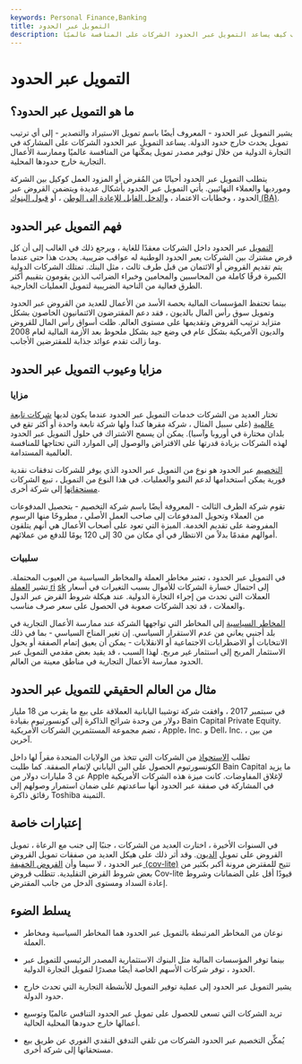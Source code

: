 ```yaml
---
keywords: Personal Finance,Banking
title: التمويل عبر الحدود
description: يشير التمويل عبر الحدود إلى ترتيبات التمويل التي تعبر الحدود الوطنية. اكتشف كيف يساعد التمويل عبر الحدود الشركات على المنافسة عالميًا.
---
```


# التمويل عبر الحدود
## ما هو التمويل عبر الحدود؟

يشير التمويل عبر الحدود - المعروف أيضًا باسم تمويل الاستيراد والتصدير - إلى أي ترتيب تمويل يحدث خارج حدود الدولة. يساعد التمويل عبر الحدود الشركات على المشاركة في التجارة الدولية من خلال توفير مصدر تمويل يمكّنها من المنافسة عالميًا وممارسة الأعمال التجارية خارج حدودها المحلية.

يتطلب التمويل عبر الحدود أحيانًا من المُقرض أو المزود العمل كوكيل بين الشركة ومورديها والعملاء النهائيين. يأتي التمويل عبر الحدود بأشكال عديدة ويتضمن القروض عبر الحدود ، وخطابات الاعتماد ، [والدخل القابل للإعادة إلى الوطن](/repatriable) ، أو [قبول البنوك (BA)](/bankersacceptance).

## فهم التمويل عبر الحدود

[التمويل](/financing) عبر الحدود داخل الشركات معقدًا للغاية ، ويرجع ذلك في الغالب إلى أن كل قرض مشترك بين الشركات يعبر الحدود الوطنية له عواقب ضريبية. يحدث هذا حتى عندما يتم تقديم القروض أو الائتمان من قبل طرف ثالث ، مثل البنك. تمتلك الشركات الدولية الكبيرة فرقًا كاملة من المحاسبين والمحامين وخبراء الضرائب الذين يقومون بتقييم أكثر الطرق فعالية من الناحية الضريبية لتمويل العمليات الخارجية.

بينما تحتفظ المؤسسات المالية بحصة الأسد من الأعمال للعديد من القروض عبر الحدود وتمويل سوق رأس المال بالديون ، فقد دعم المقترضون الائتمانيون الخاصون بشكل متزايد ترتيب القروض وتقديمها على مستوى العالم. ظلت أسواق رأس المال للقروض والديون الأمريكية بشكل عام في وضع جيد بشكل ملحوظ بعد الأزمة المالية لعام 2008 وما زالت تقدم عوائد جذابة للمقترضين الأجانب.

## مزايا وعيوب التمويل عبر الحدود

### مزايا

تختار العديد من الشركات خدمات التمويل عبر الحدود عندما يكون لديها [شركات تابعة عالمية](/subsidiary) (على سبيل المثال ، شركة مقرها كندا ولها شركة تابعة واحدة أو أكثر تقع في بلدان مختارة في أوروبا وآسيا). يمكن أن يسمح الاشتراك في حلول التمويل عبر الحدود لهذه الشركات بزيادة قدرتها على الاقتراض والوصول إلى الموارد التي تحتاجها للمنافسة العالمية المستدامة.

[التخصيم](/factor) عبر الحدود هو نوع من التمويل عبر الحدود الذي يوفر للشركات تدفقات نقدية فورية يمكن استخدامها لدعم النمو والعمليات. في هذا النوع من التمويل ، تبيع الشركات [مستحقاتها](/receivables) إلى شركة أخرى.

تقوم شركة الطرف الثالث - المعروفة أيضًا باسم شركة التخصيم - بتحصيل المدفوعات من العملاء وتحويل المدفوعات إلى صاحب العمل الأصلي ، مطروحًا منها الرسوم المفروضة على تقديم الخدمة. الميزة التي تعود على أصحاب الأعمال هي أنهم يتلقون أموالهم مقدمًا بدلاً من الانتظار في أي مكان من 30 إلى 120 يومًا للدفع من عملائهم.

### سلبيات

في التمويل عبر الحدود ، تعتبر مخاطر العملة والمخاطر السياسية من العيوب المحتملة. تشير [العملة ri](/currencyrisk) [sk](/currencyrisk) إلى احتمال خسارة الشركات للأموال بسبب التغيرات في أسعار العملات التي تحدث من إجراء التجارة الدولية. عند هيكلة شروط القرض عبر الدول والعملات ، قد تجد الشركات صعوبة في الحصول على سعر صرف مناسب.

[المخاطر السياسية](/politicalrisk) إلى المخاطر التي تواجهها الشركة عند ممارسة الأعمال التجارية في بلد أجنبي يعاني من عدم الاستقرار السياسي. إن تغير المناخ السياسي - بما في ذلك الانتخابات أو الاضطرابات الاجتماعية أو الانقلابات - يمكن أن يعيق إتمام الصفقة أو يحول الاستثمار المربح إلى استثمار غير مربح. لهذا السبب ، قد يقيد بعض مقدمي التمويل عبر الحدود ممارسة الأعمال التجارية في مناطق معينة من العالم.

## مثال من العالم الحقيقي للتمويل عبر الحدود

في سبتمبر 2017 ، وافقت شركة توشيبا اليابانية العملاقة على بيع ما يقرب من 18 مليار دولار من وحدة شرائح الذاكرة إلى كونسورتيوم بقيادة Bain Capital Private Equity. تضم مجموعة المستثمرين الشركات الأمريكية ، Apple، Inc. و Dell، Inc. ، من بين آخرين.

تطلب [الاستحواذ](/acquisition) من الشركات التي تتخذ من الولايات المتحدة مقراً لها داخل الكونسورتيوم الحصول على الين الياباني لإتمام الصفقة. كما طلبت Bain Capital ما يزيد عن 3 مليارات دولار من Apple لإغلاق المفاوضات. كانت ميزة هذه الشركات الأمريكية في المشاركة في صفقة عبر الحدود أنها ساعدتهم على ضمان استمرار وصولهم إلى رقائق ذاكرة Toshiba الثمينة.

## إعتبارات خاصة

في السنوات الأخيرة ، اختارت العديد من الشركات ، جنبًا إلى جنب مع الرعاة ، تمويل القروض على تمويل [الديون](/debtfinancing). وقد أثر ذلك على هيكل العديد من صفقات تمويل القروض عبر الحدود ، لا سيما وأن [القروض الخفيفة (cov-lite)](/covenant-lite-loans) تتيح للمقترض مرونة أكبر بكثير من بعض شروط القرض التقليدية. تتطلب قروض Cov-lite قيودًا أقل على الضمانات وشروط إعادة السداد ومستوى الدخل من جانب المقترض.

## يسلط الضوء

- نوعان من المخاطر المرتبطة بالتمويل عبر الحدود هما المخاطر السياسية ومخاطر العملة.

- بينما توفر المؤسسات المالية مثل البنوك الاستثمارية المصدر الرئيسي للتمويل عبر الحدود ، توفر شركات الأسهم الخاصة أيضًا مصدرًا لتمويل التجارة الدولية.

- يشير التمويل عبر الحدود إلى عملية توفير التمويل للأنشطة التجارية التي تحدث خارج حدود الدولة.

- تريد الشركات التي تسعى للحصول على تمويل عبر الحدود التنافس عالميًا وتوسيع أعمالها خارج حدودها المحلية الحالية.

- يُمكِّن التخصيم عبر الحدود الشركات من تلقي التدفق النقدي الفوري عن طريق بيع مستحقاتها إلى شركة أخرى.

